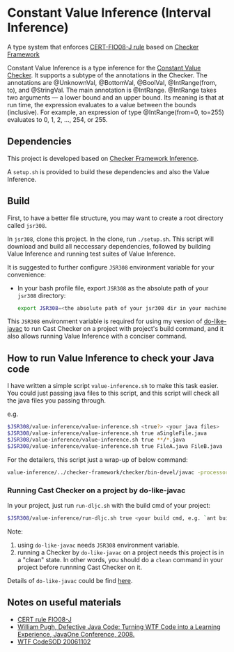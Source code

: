 # Constant Value Inference (Interval Inference)

A type system that enforces [CERT-FIO08-J rule](https://www.securecoding.cert.org/confluence/display/java/FIO08-J.+Distinguish+between+characters+or+bytes+read+from+a+stream+and+-1) based on [Checker Framework](http://types.cs.washington.edu/checker-framework/)

Constant Value Inference is a type inference for the [Constant Value Checker](http://checkerframework.org/manual/#constant-value-checker/). It supports a subtype of the annotations in the Checker. The annotations are @UnknownVal, @BottomVal, @BoolVal, @IntRange(from, to), and @StringVal. The main annotation is @IntRange. @IntRange takes two arguments — a lower bound and an upper bound. Its meaning is that at run time, the expression evaluates to a value between the bounds (inclusive). For example, an expression of type @IntRange(from=0, to=255) evaluates to 0, 1, 2, …, 254, or 255.

## Dependencies

This project is developed based on [Checker Framework Inference](https://github.com/opprop/checker-framework-inference).

A `setup.sh` is provided to build these dependencies and also the Value Inference.

## Build

First, to have a better file structure, you may want to create a root directory called `jsr308`.

In `jsr308`, clone this project. In the clone, run `./setup.sh`. This script will download and build all neccessary dependencies, followed by building Value Inference and running test suites of Value Inference.

It is suggested to further configure `JSR308` environment variable for your convenience:

- In your bash profile file, export `JSR308` as the absolute path of your `jsr308` directory:

  ```bash
  export JSR308=<the absolute path of your jsr308 dir in your machine>
  ```

This `JSR308` environment variable is required for using my version of [do-like-javac](https://github.com/CharlesZ-Chen/do-like-javac) to run Cast Checker on a project with project's build command, and it also allows running Value Inference with a conciser command.

## How to run Value Inference to check your Java code

I have written a simple script `value-inference.sh` to make this task easier. You could just passing java files to this script, and this script will check all the java files you passing through.

e.g.

```bash
$JSR308/value-inference/value-inference.sh <true?> <your java files>
$JSR308/value-inference/value-inference.sh true aSingleFile.java
$JSR308/value-inference/value-inference.sh true **/*.java
$JSR308/value-inference/value-inference.sh true FileA.java FileB.java ... FileN.java
```

For the detailers, this script just a wrap-up of below command:

```bash
value-inference/../checker-framework/checker/bin-devel/javac -processor value.ValueChecker -cp value-inference/bin:value-inference/lib <your java files>
```

### Running Cast Checker on a project by do-like-javac

In your project, just run `run-dljc.sh` with the build cmd of your project:

```bash
$JSR308/value-inference/run-dljc.sh true <your build cmd, e.g. `ant build` or `mvn install`>
```

Note: 
  1. using `do-like-javac` needs `JSR308` environment variable.
  2. running a Checker by `do-like-javac` on a project needs this project is in a "clean" state. In other words, you should do a `clean` command in your project before runnning Cast Checker on it.

Details of `do-like-javac` could be find [here](https://github.com/SRI-CSL/do-like-javac).

## Notes on useful materials
- [CERT rule FIO08-J](https://www.securecoding.cert.org/confluence/display/java/FIO08-J.+Distinguish+between+characters+or+bytes+read+from+a+stream+and+-1)
- [William Pugh, Defective Java Code: Turning WTF Code into a Learning Experience, JavaOne Conference, 2008.](http://www.oracle.com/technetwork/server-storage/ts-6589-159312.pdf)
- [WTF CodeSOD 20061102](http://thedailywtf.com/articles/Please_Supply_a_Test_Case)
